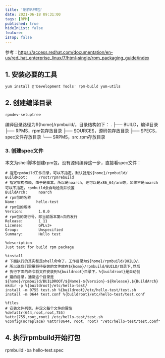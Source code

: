 ```yaml
---
title: '制作RPM包'
date: 2021-06-18 09:31:00
tags: [RPM]
published: true
hideInList: false
feature: 
isTop: false
---
```


参考：https://access.redhat.com/documentation/en-us/red_hat_enterprise_linux/7/html-single/rpm_packaging_guide/index

## 1. 安装必要的工具

```
yum install @'Development Tools' rpm-build yum-utils
```

## 2. 创建编译目录

```
rpmdev-setuptree
```
编译目录路径为${home}/rpmbuild/，目录结构如下：
.
├── BUILD，编译目录
├── RPMS，rpm包存放目录
├── SOURCES，源码包存放目录
├── SPECS，spec文件存放目录
└── SRPMS，src.rpm存放目录

### 3. 创建spec文件
本文为shell脚本创建rpm包，没有源码编译这一步，直接看spec文件：

```
# 指定rpmbuild工作目录，可以不指定，默认就是${home}/rpmbuild/
BuildRoot:     /root/rpmrebuild
# 指定架构依赖，由于是脚本，所以是noarch，还可以是x86_64/arm等，如果不是noarch可以不指定，rpmbuild会自动检测并设置
BuildArch:     noarch
# rpm包的名称
Name:         hello-test
# rpm包的版本
Version:       1.0.0
# rpm包的发行号，即当前版本第n次的发行
Release:       1_11
License:       GPLv3+
Group:         Unspecified
Summary:       Hello test

%description
Just test for build rpm package

%install
# 下面执行的其实都是shell命令了，工作目录为${home}/rpmbuild/BUILD/，
# 所以说我们需要将待安装的文件放在${home}/rpmbuild/BUILD/目录下,然后
# 执行下面的命令将文件安装到%{buildroot}目录下，%{buildroot}是自动创
# 建的目录，通常这个目录是${home}/rpmbuild/BUILDROOT/${Name}-${Version}-${Release}.${BuildArch}
mkdir -p %{buildroot}/etc/hello-test/
install -m 0755 test.sh %{buildroot}/etc/hello-test/test.sh
install -m 0644 test.conf %{buildroot}/etc/hello-test/test.conf

%files
# 安装文件列表，并定义每个文件的属性
%defattr(644,root,root,755)
%attr(755,root,root) /etc/hello-test/test.sh
%config(noreplace) %attr(0644, root, root) "/etc/hello-test/test.conf"
```

## 4. 执行rpmbuild开始打包
rpmbuild -ba hello-test.spec